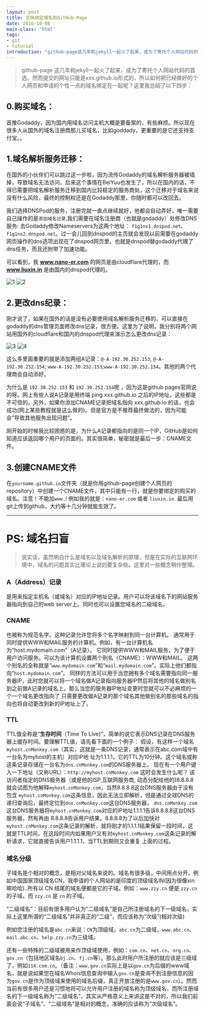 ```yaml
---
layout: post
title: 怎样绑定域名到GitHub-Page
date: 2016-10-08
main-class: 'html'
tags:
- git
- tutorial
introduction: "github-page这几年和jekyll一起火了起来，成为了寄托个人网站代码的首选。如何把已经做好的个人网页和申请的个性一点的域名绑定在一起呢？这里我总结了四步."
---
```


>github-page 这几年和jekyll一起火了起来，成为了寄托个人网站代码的首选。然而提交的网址只能是xxx.github.io形式的，所以如何把已经做好的个人网页和申请的个性一点的域名绑定在一起呢？这里我总结了以下四步：

## 0.购买域名：
首推Godaddy，因为国内用域名访问主机大概是要备案的，有些麻烦。所以现在很多人从国外的域名注册商那儿买域名，比如goddady，更重要的是它还支持支付宝。。

## 1.域名解析服务迁移：
在国外的小伙伴们可以跳过这一步啦，因为流传Godaddy的域名解析服务器被墙掉，导致域名无法访问，后来这个事情在BeiYuu也发生了，所以在国内的话，不得已需要把域名解析服务迁移到国内比较稳定的服务商处，这个迁移对于域名来说没有什么风险，最终的控制权还是在Godaddy那里，你随时都可以改回去。

我们选择DNSPod的服务，注册完就一直点继续就好，他都会自动弄好，唯一需要自己操作的是`添加域名记录`,我们需要在域名注册商（也就是godaddy）处修改DNS服务: 去Godaddy修改Nameservers为这两个地址： `f1g1ns1.dnspod.net`、`f1g1ns2.dnspod.net`。过一会儿回到dnspod的主页就会发现以前需要在godaddy网页操作的dns选项出现在了dnspod网页里，也就是dnspod替godaddy代理了dns任务，而且还附带了加速功能。

可以看到，我 **www.nano-er.com** 的网页是由cloudflare代理的，而 **www.liuxin.in** 是由国内的dnspod代理的。

![1](http://ww1.sinaimg.cn/mw690/8db2c8cbgw1f8kru50ob9j20i10jejsb.jpg)
![2](http://ww1.sinaimg.cn/mw690/8db2c8cbgw1f8kru6xwuzj20ip0j9q3u.jpg)

## 2.更改dns纪录：
刚才说了，如果在国外的话是没有必要使用域名解析服务迁移的，可以直接在godaddy的dns管理页面修改dns记录，很方便。这里为了说明，我分别将两个网站用国外的cloudflare和国内的dnspod代理来演示怎么更改dns记录：

![3](http://ww1.sinaimg.cn/mw690/8db2c8cbgw1f8krub0xhuj20rf0j7diq.jpg)
![4](http://ww2.sinaimg.cn/mw690/8db2c8cbgw1f8kru8stmwj20mb0e10us.jpg)

这么多里面重要的就是添加两组A记录：`@-A-192.30.252.153`; `@-A-192.30.252.154`; `www-A-192.30.252.153`;`www-A-192.30.252.154`。其他的两个代理商会自动添好。

为什么是 `192.30.252.153` 和 `192.30.252.154`呢 ，因为这是github pages官网说的呀。网上有些人说A记录是用终端 ping xxx.github.io 之后的IP地址，这些都是不可信的。另外，如果你添加CNAME记录把域名指向 xxx.github.io 的话，也会成功(网上某些教程就是这么做的)。但是官方是不推荐最终做法的，因为可能会”导致其他服务出现问题”。

刚开始的时候我比较困惑的是，为什么A记录都指向的是同一个IP，GitHub是如何知道应该返回哪个用户的页面的。其实很简单，秘密就是最后一步：CNAME文件。

## 3.创建CNAME文件
在`yourname.github.io`文件夹（就是你用github-page创建个人网页的repository）中创建一个CNAME文件，其中只能有一行，就是你要绑定的购买的域名。注意！不能加`www.`! 例如我的就是：`nano-er.com` 或者 `liuxin.in`. 最后用git上传到github，大约等十几分钟就能生效了。

---

# PS: 域名扫盲

>说实话，虽然明白什么是域名以及域名解析的原理，但是在实际的互联网环境中，域名的问题其实比理论上说的要复杂些。这里对一些概念稍作整理。

### A（Address）记录

是用来指定主机名（或域名）对应的IP地址记录。用户可以将该域名下的网站服务器指向到自己的web server上。同时也可以设置您域名的二级域名。

### CNAME

也被称为规范名字。这种记录允许您将多个名字映射到同一台计算机。 通常用于同时提供WWW和MAIL服务的计算机。例如，有一台计算机名为“host.mydomain.com”（A记录）。 它同时提供WWW和MAIL服务，为了便于用户访问服务。可以为该计算机设置两个别名（CNAME）：WWW和MAIL。 这两个别名的全称就是“`www.mydomain.com`”和“`mail.mydomain.com`”。实际上他们都指向“`host.mydomain.com`”。 同样的方法可以用于当您拥有多个域名需要指向同一服务器IP，此时您就可以将一个域名做A记录指向服务器IP然后将其他的域名做别名到之前做A记录的域名上，那么当您的服务器IP地址变更时您就可以不必麻烦的一个一个域名更改指向了 只需要更改做A记录的那个域名其他做别名的那些域名的指向也将自动更改到新的IP地址上了。

### TTL

TTL值全称是“**生存时间**（Time To Live)”，简单的说它表示DNS记录在DNS服务器上缓存时间。要理解TTL值，请先看下面的一个例子：
假设，有这样一个域名`myhost.cnMonkey.com`（其实，这就是一条DNS记录，通常表示在abc.com域中有一台名为myhost的主机）对应IP地 址为1.1.1.1，它的TTL为10分钟。这个域名或称这条记录存储在一台名为`dns.cnMonkey.com`的DNS服务器上。
现在有一个用户键入一下地址（又称URL）：`http://myhost.cnMonkey.com` 这时会发生什么呢？
该 访问者指定的DNS服务器（或是他的ISP,互联网服务商, 动态分配给他的)8.8.8.8就会试图为他解释`myhost.cnMonkey.com`，当然8.8.8.8这台DNS服务器由于没有包含 `myhost.cnMonkey.com`这条信息，因此无法立即解析，但是通过全球DNS的递归查询后，最终定位到`dns.cnMonkey.com`这台DNS服务器， `dns.cnMonkey.com`这台DNS服务器将`myhost.cnMonkey.com`对应的IP地址1.1.1.1告诉8.8.8.8这台DNS服务器，然有再由 8.8.8.8告诉用户结果。8.8.8.8为了以后加快对`myhost.cnMonkey.com`这条记录的解析，就将刚才的1.1.1.1结果保留一段时间，这 就是TTL时间，在这段时间内如果用户又有对`myhost.cnMonkey.com`这条记录的解析请求，它就直接告诉用户1.1.1.1，当TTL到期则又会重复 上面的过程。

### 域名分级

子域名是个相对的概念，是相对父域名来说的。域名有很多级，中间用点分开。例如中国国家顶级域名CN，我申请的个人网站的是印度的顶级域名IN(因为很像xin嘛哈哈)..所有以 CN 结尾的域名便都是它的子域。例如：`www.zzy.cn` 便是 `zzy.cn` 的子域，而 `zzy.cn` 是 `cn` 的子域。

“二级域名”：目前有很多用户认为“二级域名”是自己所注册域名的下一级域名，实际上这里所谓的“二级域名”并非真正的“二级”，而应该称为“次级”(相对次级)

例如您注册的域名是`abc.cn`来说：`CN`为顶级域，`abc.cn`为二级域，`www.abc.cn`、`mail.abc.cn`、`help.zzy.cn`为三级域。

还有一些特殊的二级域被用来作顶级域使用，例如：`com.cn`、`net.cn`、`org.cn`、`gov.cn`（包括地区域名`bj.cn`、`fj.cn`等）。那么此时用户所注册的就应该是三级域了，例如`114.com.cn`。（备注：`www.gov.cn`实际上是以`gov.cn`为后缀的www域名，就是说如果您在域名Whois信息查询中输入`gov.cn`是查询不到注册信息的因为`gov.cn`是作为顶级域来使用的域名后缀，真正开放注册的是`www.gov.cn`）。然而当前有很多用户还是习惯地将可以允许用户注册的域名称为顶级域名，而所注册域名的下一级域名称为“二级域名”，其实从严格意义上来讲这是不对的，所以我们前面会说“子域名”、“二级域名”是相对的概念，准确的应该称为“次级域名”。